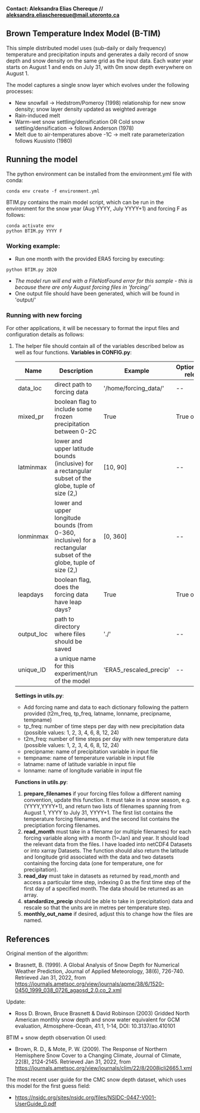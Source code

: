 **Contact: Aleksandra Elias Chereque // aleksandra.eliaschereque@mail.utoronto.ca**

## Brown Temperature Index Model (B-TIM)

This simple distributed model uses (sub-daily or daily frequency) temperature and precipitation inputs and generates a daily record of snow depth and snow density on the same grid as the input data. Each water year starts on August 1 and ends on July 31, with 0m snow depth everywhere on August 1.

The model captures a single snow layer which evolves under the following processes:
* New snowfall -> Hedstrom/Pomeroy (1998) relationship for new snow density; snow layer density updated as weighted average
* Rain-induced melt 
* Warm-wet snow settling/densification OR Cold snow settling/densification -> follows Anderson (1978)
* Melt due to air-temperatures above -1C -> melt rate parameterization follows Kuusisto (1980)

## Running the model

The python environment can be installed from the environment.yml file with conda:

```
conda env create -f environment.yml
```

BTIM.py contains the main model script, which can be run in the environment for the snow year (Aug YYYY, July YYYY+1) and forcing F as follows:

```
conda activate env
python BTIM.py YYYY F
```

### Working example:
* Run one month with the provided ERA5 forcing by executing:

```
python BTIM.py 2020
```

* _The model run will end with a FileNotFound error for this sample - this is because there are only August forcing files in 'forcing/'_
* One output file should have been generated, which will be found in 'output/'

### Running with new forcing

For other applications, it will be necessary to format the input files and configuration details as follows:

1. The helper file should contain all of the variables described below as well as four functions.
   **Variables in CONFIG.py**:
   
   |Name|Description|Example|Options(where relevant)|
   |---|---|---|---|
   |data_loc|direct path to forcing data|'/home/forcing_data/'|--|
   |mixed_pr|boolean flag to include some frozen precipitation between 0-2C|True|True or False|
   |latminmax|lower and upper latitude bounds (inclusive) for a rectangular subset of the globe, tuple of size (2,)|\[10, 90\]|--|
   |lonminmax|lower and upper longitude bounds (from 0-360, inclusive) for a rectangular subset of the globe, tuple of size (2,)|\[0, 360\]|--|
   |leapdays|boolean flag, does the forcing data have leap days?|True|True or False|
   |output_loc|path to directory where files should be saved|'./'|--|
    |unique_ID|a unique name for this experiment/run of the model|'ERA5_rescaled_precip'|--|
   
    **Settings in utils.py**:
   
   * Add forcing name and data to each dictionary following the pattern provided (t2m_freq, tp_freq, latname, lonname, precipname, tempname)
   * tp_freq: number of time steps per day with new precipitation data (possible values: 1, 2, 3, 4, 6, 8, 12, 24)
   * t2m_freq: number of time steps per day with new temperature data (possible values: 1, 2, 3, 4, 6, 8, 12, 24)
   * precipname: name of precipitation variable in input file
   * tempname: name of temperature variable in input file
   * latname: name of latitude variable in input file
   * lonname: name of longitude variable in input file
 
   **Functions in utils.py**: 
   
      1. **prepare_filenames** if your forcing files follow a different naming convention, update this function. It must take in a snow season, e.g. (YYYY,YYYY+1), and return two lists of filenames spanning from August 1, YYYY to July 31, YYYY+1. The first list contains the temperature forcing filenames, and the second list contains the preciptiation forcing filenames.
      2. **read_month** must take in a filename (or multiple filenames) for each forcing variable along with a month (1=Jan) and year. It should load the relevant data from the files. I have loaded into netCDF4 Datasets or into xarray Datasets. The function should also return the latitude and longitude grid associated with the data and two datasets containing the forcing data (one for temperature, one for precipitation).
      3. **read_day** must take in datasets as returned by read_month and access a particular time step, indexing 0 as the first time step of the first day of a specified month. The data should be returned as an array.
      4. **standardize_precip** should be able to take in (precipitation) data and rescale so that the units are in metres per temperature step.
      5. **monthly_out_name** if desired, adjust this to change how the files are named.

## References
Original mention of the algorithm:
* Brasnett, B. (1999). A Global Analysis of Snow Depth for Numerical Weather Prediction, Journal of Applied Meteorology, 38(6), 726-740. Retrieved Jan 31, 2022, from https://journals.ametsoc.org/view/journals/apme/38/6/1520-0450_1999_038_0726_agaosd_2.0.co_2.xml

Update:
* Ross D. Brown, Bruce Brasnett & David Robinson (2003) Gridded North American monthly snow depth and snow water equivalent for GCM evaluation, Atmosphere-Ocean, 41:1, 1-14, DOI: 10.3137/ao.410101

BTIM + snow depth observation OI used:
* Brown, R. D., & Mote, P. W. (2009). The Response of Northern Hemisphere Snow Cover to a Changing Climate, Journal of Climate, 22(8), 2124-2145. Retrieved Jan 31, 2022, from https://journals.ametsoc.org/view/journals/clim/22/8/2008jcli2665.1.xml

The most recent user guide for the CMC snow depth dataset, which uses this model for the first guess field:
* https://nsidc.org/sites/nsidc.org/files/NSIDC-0447-V001-UserGuide_0.pdf
